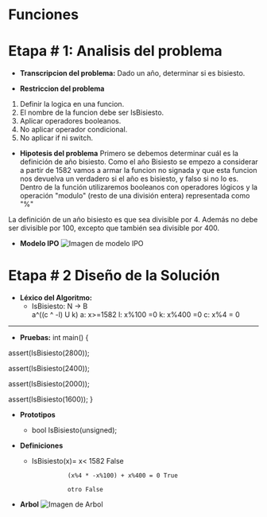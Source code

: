 <!--HEAD -->
# Funciones
# Etapa # 1: Analisis del problema

- **Transcripcion del problema:** Dado un año, determinar si es bisiesto.

- **Restriccion del problema**
 1. Definir la logica en una funcion.
 2. El nombre de la funcion debe ser IsBisiesto.
 3. Aplicar operadores booleanos.
 4. No aplicar operador condicional.
 5. No aplicar if ni switch.

- **Hipotesis del problema**
Primero se debemos determinar cuál es la definición de año bisiesto. Como el año Bisiesto se empezo a considerar a partir de 1582 vamos a armar la funcion no signada y que esta funcion nos devuelva un verdadero si el año es bisiesto, y falso si no lo es. Dentro de la función utilizaremos booleanos con operadores lógicos y la operación "modulo" (resto de una división entera) representada como "%"

La definición de un año bisiesto es que sea divisible por 4. Además no debe ser divisible por 100, excepto que también sea divisible por 400.

- **Modelo IPO**
![Imagen de modelo IPO](https://user-images.githubusercontent.com/48501354/87234896-dfd00f80-c3ab-11ea-8d90-c0f7b918c764.jpg "Modelo IPO")


# Etapa # 2 Diseño de la Solución
* **Léxico del Algoritmo:**
    * IsBisiesto: N -> B  
      a^((c ^ -l) U k) 
    a: x>=1582
    l: x%100 =0
    k: x%400 =0
    c: x%4 = 0
----------------------------------
* **Pruebas:**
int main()
{

assert(IsBisiesto(2800));
	
assert(IsBisiesto(2400));

assert(IsBisiesto(2000));

assert(IsBisiesto(1600));
}

* **Prototipos**
    * bool IsBisiesto(unsigned);

* **Definiciones**
    *  IsBisiesto(x)=  x< 1582 False

                     (x%4 * -x%100) + x%400 = 0 True
                     
                     otro False

* **Arbol**
![Imagen de Arbol](https://user-images.githubusercontent.com/48501354/87235248-81f1f680-c3b0-11ea-9f74-48d16670bd1d.jpg "Arbol")

